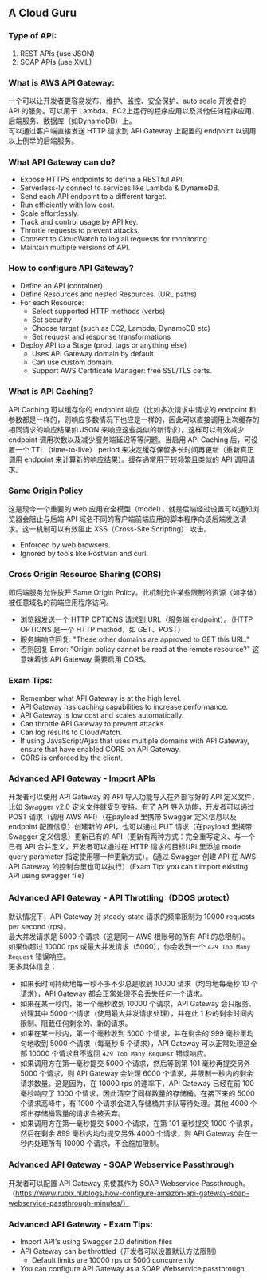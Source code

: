 ## A Cloud Guru
  
### Type of API:  
1. REST APIs (use JSON)
2. SOAP APIs (use XML)
  
### What is AWS API Gateway:  
一个可以让开发者更容易发布、维护、监控、安全保护、auto scale 开发者的 API 的服务。可以用于 Lambda、EC2上运行的程序应用以及其他任何程序应用、后端服务、数据库（如DynamoDB）上。  
可以通过客户端直接发送 HTTP 请求到 API Gateway 上配置的 endpoint 以调用以上例举的后端服务。  
  
### What API Gateway can do?  
* Expose HTTPS endpoints to define a RESTful API.
* Serverless-ly connect to services like Lambda & DynamoDB.
* Send each API endpoint to a different target.
* Run efficiently with low cost.
* Scale effortlessly.
* Track and control usage by API key.
* Throttle requests to prevent attacks.
* Connect to CloudWatch to log all requests for monitoring.
* Maintain multiple versions of API.
  
### How to configure API Gateway?  
* Define an API (container).
* Define Resources and nested Resources. (URL paths)
* For each Resource:
    * Select supported HTTP methods (verbs)
    * Set security
    * Choose target (such as EC2, Lambda, DynamoDB etc)
    * Set request and response transformations
* Deploy API to a Stage (prod, tags or anything else)
    * Uses API Gateway domain by default.
    * Can use custom domain.
    * Support AWS Certificate Manager: free SSL/TLS certs.
  
### What is API Caching?  
API Caching 可以缓存你的 endpoint 响应（比如多次请求中请求的 endpoint 和参数都是一样的，则响应多数情况下也应是一样的，因此可以直接调用上次缓存的相同请求的响应结果如 JSON 来响应这些类似的新请求）。这样可以有效减少 endpoint 调用次数以及减少服务端延迟等等问题。当启用 API Caching 后，可设置一个 TTL（time-to-live） period 来决定缓存保留多长时间再更新（重新真正调用 endpoint 来计算新的响应结果）。缓存通常用于较频繁且类似的 API 调用请求。
  
### Same Origin Policy  
这是现今一个重要的 web 应用安全模型（model），就是后端经过设置可以通知浏览器会阻止与后端 API 域名不同的客户端前端应用的脚本程序向该后端发送请求。这一机制可以有效阻止 XSS（Cross-Site Scripting） 攻击。  
* Enforced by web browsers.
* Ignored by tools like PostMan and curl.
  
### Cross Origin Resource Sharing (CORS)  
即后端服务允许放开 Same Origin Policy。此机制允许某些限制的资源（如字体）被任意域名的前端应用程序访问。  
* 浏览器发送一个 HTTP OPTIONS 请求到 URL（服务端 endpoint）。（HTTP OPTIONS 是一个 HTTP method，如 GET、POST）
* 服务端响应回复: "These other domains are approved to GET this URL."
* 否则回复 Error: "Origin policy cannot be read at the remote resource?" 这意味着该 API Gateway 需要启用 CORS。
  
### Exam Tips:  
* Remember what API Gateway is at the high level.
* API Gateway has caching capabilities to increase performance.
* API Gateway is low cost and scales automatically.
* Can throttle API Gateway to prevent attacks.
* Can log results to CloudWatch.
* If using JavaScript/Ajax that uses multiple domains with API Gateway, ensure that have enabled CORS on API Gateway.
* CORS is enforced by the client.
  
### Advanced API Gateway - Import APIs
开发者可以使用 API Gateway 的 API 导入功能导入在外部写好的 API 定义文件，比如 Swagger v2.0 定义文件就受到支持。有了 API 导入功能，开发者可以通过 POST 请求（调用 AWS API）（在payload 里携带 Swagger 定义信息以及 endpoint 配置信息）创建新的 API，也可以通过 PUT 请求（在payload 里携带 Swagger 定义信息）更新已有的 API（更新有两种方式：完全重写定义、与一个已有 API 合并定义，开发者可以通过在 HTTP 请求的目标URL里添加 mode query parameter 指定使用哪一种更新方式）。(通过 Swagger 创建 API 在 AWS API Gateway 的控制台里也可以执行）（Exam Tip: you can't import existing API using swagger file)  
  
### Advanced API Gateway - API Throttling（DDOS protect）
默认情况下，API Gateway 对 steady-state 请求的频率限制为 10000 requests per second (rps)。  
最大并发请求是 5000 个请求（这是同一 AWS 根账号的所有 API 的总限制）。  
如果你超过 10000 rps 或最大并发请求（5000），你会收到一个 `429 Too Many Request` 错误响应。  
更多具体信息：  
* 如果长时间持续地每一秒不多不少总是收到 10000 请求（均匀地每毫秒 10 个请求），API Gateway 都会正常处理不会丢失任何一个请求。
* 如果在某一秒内，第一个毫秒收到 10000 个请求，API Gateway 会只服务、处理其中 5000 个请求（使用最大并发请求处理），并在此 1 秒的剩余时间内限制、阻截任何剩余的、新的请求。
* 如果在某一秒内，第一个毫秒收到 5000 个请求，并在剩余的 999 毫秒里均匀地收到 5000 个请求（每毫秒 5 个请求），API Gateway 可以正常处理这全部 10000 个请求且不返回 `429 Too Many Request` 错误响应。
* 如果调用方在第一毫秒提交 5000 个请求，然后等到第 101 毫秒再提交另外 5000 个请求，则 API Gateway 会处理 6000 个请求，并限制一秒内的剩余请求数量。这是因为，在 10000 rps 的速率下，API Gateway 已经在前 100 毫秒响应了 1000 个请求，因此清空了同样数量的存储桶。在接下来的 5000 个请求高峰中，有 1000 个请求会进入存储桶并排队等待处理。其他 4000 个超出存储桶容量的请求会被丢弃。
* 如果调用方在第一毫秒提交 5000 个请求，在第 101 毫秒提交 1000 个请求，然后在剩余 899 毫秒内均匀提交另外 4000 个请求，则 API Gateway 会在一秒内处理所有 10000 个请求，不会施加限制。
  
### Advanced API Gateway - SOAP Webservice Passthrough
开发者可以配置 API Gateway 来使其作为 SOAP Webservice Passthrough。（https://www.rubix.nl/blogs/how-configure-amazon-api-gateway-soap-webservice-passthrough-minutes/）
  
### Advanced API Gateway - Exam Tips:
* Import API's using Swagger 2.0 definition files
* API Gateway can be throttled（开发者可以设置默认方法限制）
    * Default limits are 10000 rps or 5000 concurrently
* You can configure API Gateway as a SOAP Webservice passthrough
